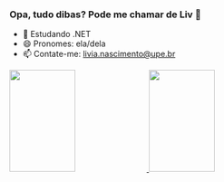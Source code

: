 ### Opa, tudo dibas? Pode me chamar de Liv 🌙

- 🌱 Estudando .NET
- 😄 Pronomes: ela/dela
- 📫 Contate-me: livia.nascimento@upe.br

<div>
  
  <a href="https://github.com/livnascimento">
  <img height="180em" width="48%" src="https://github-readme-stats.vercel.app/api?username=livnascimento&show_icons=true&theme=tokyonight&include_all_commits=true&count_private=true">
  <img height="180em" width="48%" src="https://github-readme-stats.vercel.app/api/top-langs/?username=livnascimento&layout=compact&theme=tokyonight&langs_count=16">
    
</div>
